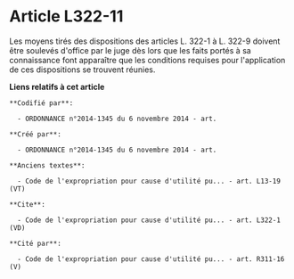 # Article L322-11

Les moyens tirés des dispositions des articles L. 322-1 à L. 322-9 doivent être soulevés d'office par le juge dès lors que
les faits portés à sa connaissance font apparaître que les conditions requises pour l'application de ces dispositions se
trouvent réunies.

**Liens relatifs à cet article**

	**Codifié par**:

	  - ORDONNANCE n°2014-1345 du 6 novembre 2014 - art.

	**Créé par**:

	  - ORDONNANCE n°2014-1345 du 6 novembre 2014 - art.

	**Anciens textes**:

	  - Code de l'expropriation pour cause d'utilité pu... - art. L13-19 (VT)

	**Cite**:

	  - Code de l'expropriation pour cause d'utilité pu... - art. L322-1 (VD)

	**Cité par**:

	  - Code de l'expropriation pour cause d'utilité pu... - art. R311-16 (V)
